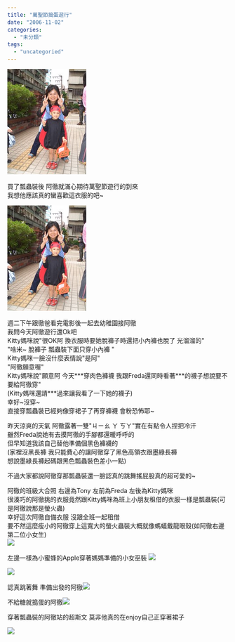 ```yaml
---
title: "萬聖節搗蛋遊行"
date: "2006-11-02"
categories: 
  - "未分類"
tags: 
  - "uncategoried"
---
```


![](images/285834069_e8a205e97f_m.jpg)

買了瓢蟲裝後 阿徹就滿心期待萬聖節遊行的到來  
我想他應該真的蠻喜歡這衣服的吧~

![](images/285834069_e8a205e97f_m.jpg)

週二下午跟徹爸看完電影後一起去幼稚園接阿徹  
我問今天阿徹遊行還Ok吧  
Kitty媽咪說"很OK阿 換衣服時要她脫褲子時還把小內褲也脫了 光溜溜的"  
"啥米~ 脫褲子 瓢蟲裝下面只穿小內褲 "  
Kitty媽咪一臉沒什麼表情說"是阿"  
"阿徹願意喔"  
Kitty媽咪說"願意阿 今天\*\*\*穿肉色褲襪 我跟Freda還同時看著\*\*\*的襪子想說要不要給阿徹穿"  
(Kitty媽咪還請\*\*\*過來讓我看了一下她的襪子)  
幸好~沒穿~  
直接穿瓢蟲裝已經夠像穿裙子了再穿褲襪 會粉恐怖耶~

昨天涼爽的天氣 阿徹露著一雙"ㄐㄧㄠ ㄚ ㄎㄚ"實在有點令人捏把冷汗  
雖然Freda說她有去摸阿徹的手腳都還暖呼呼的  
但早知道我該自己替他準備個黑色褲襪的  
(家裡沒黑長褲 我只能費心的讓阿徹穿了黑色高領衣跟墨綠長褲  
想說墨綠長褲起碼跟黑色瓢蟲裝色差小一點)

不過大家都說阿徹穿那瓢蟲裝還一臉認真的跳舞搖屁股真的超可愛的~

阿徹的班級大合照 右邊為Tony 左前為Freda 左後為Kitty媽咪  
很湊巧的阿徹挑的衣服竟然跟Kitty媽咪為班上小朋友租借的衣服一樣是瓢蟲裝(可是阿徹說那是螢火蟲)  
幸好這次阿徹自備衣服 沒跟全班一起租借  
要不然這麼瘦小的阿徹穿上這寬大的螢火蟲裝大概就像螞蟻戴龍眼殼(如阿徹右邊第二位小女生)  
![](http://static.flickr.com/110/285810209_78e390b66b.jpg?v=0)

左邊一樣為小蜜蜂的Apple穿著媽媽準備的小女巫裝 ![](http://static.flickr.com/116/285815495_0fd0d4b5bc.jpg?v=0)

![](http://static.flickr.com/99/285835630_2d447e0499.jpg?v=0)

認真跳著舞 準備出發的阿徹![](http://static.flickr.com/101/285813166_9895c4f9fb.jpg?v=0)

不給糖就搗蛋的阿徹![](http://static.flickr.com/101/285814425_3b21f4863a.jpg?v=0)

穿著瓢蟲裝的阿徹站的超斯文 莫非他真的在enjoy自己正穿著裙子

![](http://static.flickr.com/101/285808077_ba31d93b2f.jpg?v=0)
